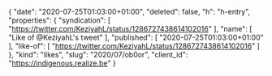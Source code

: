 {
  "date": "2020-07-25T01:03:00+01:00",
  "deleted": false,
  "h": "h-entry",
  "properties": {
    "syndication": [
      "https://twitter.com/KeziyahL/status/1286727438614102016"
    ],
    "name": [
      "Like of @KeziyahL's tweet"
    ],
    "published": [
      "2020-07-25T01:03:00+01:00"
    ],
    "like-of": [
      "https://twitter.com/KeziyahL/status/1286727438614102016"
    ]
  },
  "kind": "likes",
  "slug": "2020/07/ob0or",
  "client_id": "https://indigenous.realize.be"
}
